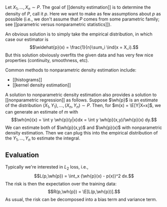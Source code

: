 Let $X_1,\dots,X_n\sim P$. The goal of [[density estimation]] is to determine the density of $P$, call it $p$. Here we want to make as few assumptions about $p$ as possible (i.e., we don't assume that $P$ comes from some parametric family; see [[parametric versus nonparametric statistics]]). 

An obvious solution is to simply take the empirical distribution, in which case our estimator is 
$$\widehat{p}(x) = \frac{1}{n}\sum_i \ind(x = X_i).$$
But this solution obviously overfits the given data and has very few nice properties (continuity, smoothness, etc). 

Common methods to nonparametric density estimation include: 
- [[histograms]]
- [[kernel density estimation]]

A solution to nonparametric density estimation also provides a solution to [[nonparametric regression]] as follows. Suppose $\wh{p}$ is an estimate of the distribution $(X_1,Y_1), \dots, (X_n,Y_n)\sim P$. Then, for $m(x) = \E[Y|X=x]$, we can generate an estimate of $m$ with 
$$\wh{m}(x) = \int y \wh{p}(y|x)dx = \int y \wh{p}(x,y)/\wh{p}(x) dy.$$
We can estimate both of $\wh{p}(x,y)$ and $\wh{p}(x)$ with nonparametric density estimation. Then we can plug this into the empirical distribution of the $Y_1,\dots,Y_n$ to estimate the integral. 

## Evaluation 
Typically we're interested in $L_2$ loss, i.e., 
$$L(p,\wh{p}) = \int_x (\wh{p}(x) - p(x))^2 dx.$$
The risk is then the expectation over the training data: 
$$R(p,\wh{p}) = \E[L(p,\wh{p})].$$
As usual, the risk can be decomposed into a bias term and variance term. 

